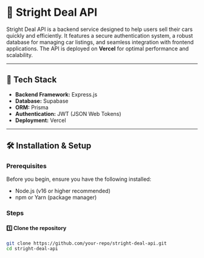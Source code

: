 # 🚗 Stright Deal API  

Stright Deal API is a backend service designed to help users sell their cars quickly and efficiently. It features a secure authentication system, a robust database for managing car listings, and seamless integration with frontend applications. The API is deployed on **Vercel** for optimal performance and scalability.  

---

## 🚀 Tech Stack  

- **Backend Framework:** Express.js  
- **Database:** Supabase  
- **ORM:** Prisma  
- **Authentication:** JWT (JSON Web Tokens)  
- **Deployment:** Vercel  

---

## 🛠 Installation & Setup  

### Prerequisites  
Before you begin, ensure you have the following installed:  

- Node.js (v16 or higher recommended)  
- npm or Yarn (package manager)  

### Steps  

#### 1️⃣ Clone the repository  
```bash
git clone https://github.com/your-repo/stright-deal-api.git  
cd stright-deal-api  
